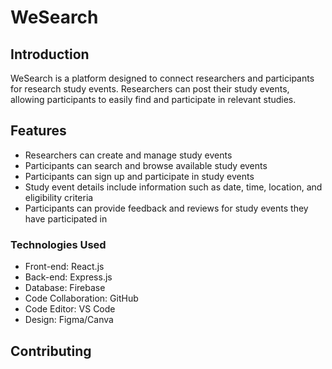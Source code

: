 # WeSearch

## Introduction

WeSearch is a platform designed to connect researchers and participants for research study events. Researchers can post their study events, allowing participants to easily find and participate in relevant studies.

## Features

- Researchers can create and manage study events
- Participants can search and browse available study events
- Participants can sign up and participate in study events
- Study event details include information such as date, time, location, and eligibility criteria
- Participants can provide feedback and reviews for study events they have participated in

### Technologies Used

- Front-end: React.js
- Back-end: Express.js
- Database: Firebase
- Code Collaboration: GitHub
- Code Editor: VS Code
- Design: Figma/Canva

## Contributing

